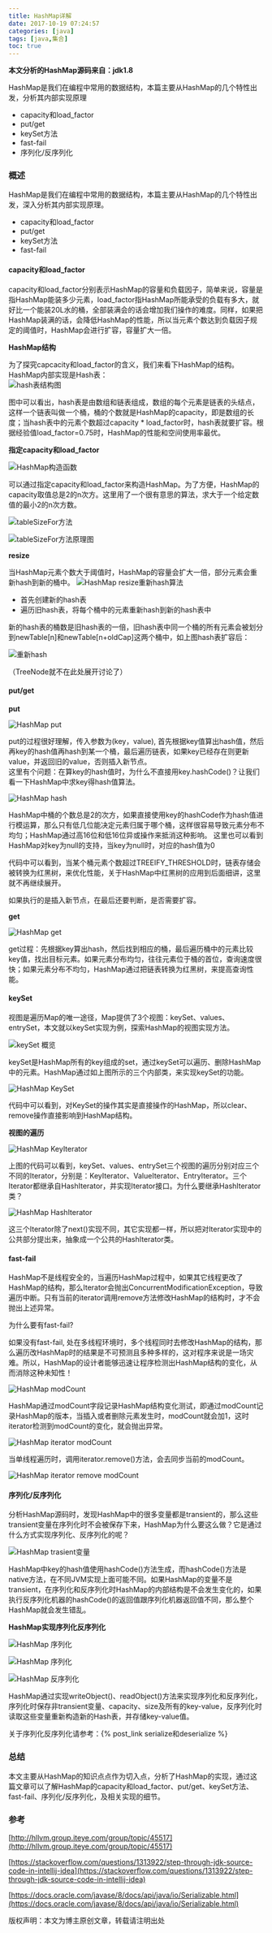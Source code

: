```yaml
---
title: HashMap详解
date: 2017-10-19 07:24:57
categories: [java]
tags: [java,集合]
toc: true
---
```

**本文分析的HashMap源码来自：jdk1.8**

HashMap是我们在编程中常用的数据结构，本篇主要从HashMap的几个特性出发，分析其内部实现原理

* capacity和load_factor
* put/get
* keySet方法
* fast-fail
* 序列化/反序列化

<!--more-->

### 概述

HashMap是我们在编程中常用的数据结构，本篇主要从HashMap的几个特性出发，深入分析其内部实现原理。

* capacity和load_factor
* put/get
* keySet方法
* fast-fail

#### capacity和load_factor
capacity和load\_factor分别表示HashMap的容量和负载因子，简单来说，容量是指HashMap能装多少元素，load\_factor指HashMap所能承受的负载有多大，就好比一个能装20L水的桶，全部装满会的话会增加我们操作的难度。同样，如果把HashMap装满的话，会降低HashMap的性能，所以当元素个数达到负载因子规定的阈值时，HashMap会进行扩容，容量扩大一倍。<br>

**HashMap结构**

为了探究capcacity和load_factor的含义，我们来看下HashMap的结构。HashMap内部实现是Hash表：<br>
![hash表结构图](/img/20171018/hashmap结构图.png)

图中可以看出，hash表是由数组和链表组成，数组的每个元素是链表的头结点，这样一个链表叫做一个桶，桶的个数就是HashMap的capacity，即是数组的长度；当hash表中的元素个数超过capacity * load\_factor时，hash表就要扩容。根据经验值load\_factor=0.75时，HashMap的性能和空间使用率最优。

**指定capacity和load_factor**

![HashMap构造函数](/img/20171018/hashMap构造函数1.png)

可以通过指定capacity和load_factor来构造HashMap。为了方便，HashMap的capacity取值总是2的n次方。这里用了一个很有意思的算法，求大于一个给定数值的最小2的n次方数。

![tableSizeFor方法](/img/20171018/hashMap_tableSizeFor.png)

![tableSizeFor方法原理图](/img/20171018/hashMap_tableSizeFor_detail.png)

**resize**

当HashMap元素个数大于阈值时，HashMap的容量会扩大一倍，部分元素会重新hash到新的桶中。
![HashMap resize重新hash算法](/img/20171018/hashMap_resize.png)

* 首先创建新的hash表
* 遍历旧hash表，将每个桶中的元素重新hash到新的hash表中

新的hash表的桶数是旧hash表的一倍，旧hash表中同一个桶的所有元素会被划分到newTable[n]和newTable[n+oldCap]这两个桶中，如上图hash表扩容后：

![重新hash](/img/20171018/hashMap_resize_detail.png)

（TreeNode就不在此处展开讨论了）

#### put/get

**put**

![HashMap put](/img/20171018/hashMap_putVal.png)

put的过程很好理解，传入参数为(key，value), 首先根据key值算出hash值，然后再key的hash值再hash到某一个桶，最后遍历链表，如果key已经存在则更新value，并返回旧的value，否则插入新节点。 <br>
这里有个问题：在算key的hash值时，为什么不直接用key.hashCode()？让我们看一下HashMap中求key得hash值算法。

![HashMap hash](/img/20171018/hashMap_hash.png)

HashMap中桶的个数总是2的次方，如果直接使用key的hashCode作为hash值进行模运算，那么只有低几位能决定元素归属于哪个桶，这样很容易导致元素分布不均匀；HashMap通过高16位和低16位异或操作来抵消这种影响。 这里也可以看到HashMap对key为null的支持，当key为null时，对应的hash值为0<br>

代码中可以看到，当某个桶元素个数超过TREEIFY_THRESHOLD时，链表存储会被转换为红黑树，来优化性能，关于HashMap中红黑树的应用到后面细讲，这里就不再继续展开。

如果执行的是插入新节点，在最后还要判断，是否需要扩容。

**get**

![HashMap get](/img/20171018/hashMap_getNode.png)

get过程：先根据key算出hash，然后找到相应的桶，最后遍历桶中的元素比较key值，找出目标元素。如果元素分布均匀，往往元素位于桶的首位，查询速度很快；如果元素分布不均匀，HashMap通过把链表转换为红黑树，来提高查询性能。

#### keySet

视图是遍历Map的唯一途径，Map提供了3个视图：keySet、values、entrySet，本文就以keySet实现为例，探索HashMap的视图实现方法。

![keySet 概览](/img/20171018/hashMap_keySet_overiew.png)

keySet是HashMap所有的key组成的set，通过keySet可以遍历、删除HashMap中的元素。HashMap通过如上图所示的三个内部类，来实现keySet的功能。

![HashMap KeySet](/img/20171018/hashMap_keySet_detail.png)

代码中可以看到，对KeySet的操作其实是直接操作的HashMap，所以clear、remove操作直接影响到HashMap结构。

**视图的遍历**

![HashMap KeyIterator](/img/20171018/hashMap_keySet_iterator.png)

上图的代码可以看到，keySet、values、entrySet三个视图的遍历分别对应三个不同的Iterator，分别是：KeyIterator、ValueIterator、EntryIterator。三个Iterator都继承自HashIterator，并实现Iterator接口。为什么要继承HashIterator类？

![HashMap HashIterator](/img/20171018/hashMap_hashIterator.png)

这三个Iterator除了next()实现不同，其它实现都一样，所以把对Iterator实现中的公共部分提出来，抽象成一个公共的HashIterator类。

#### fast-fail

HashMap不是线程安全的，当遍历HashMap过程中，如果其它线程更改了HashMap的结构，那么Iterator会抛出ConcurrentModificationException，导致遍历中断。只有当前的iterator调用remove方法修改HashMap的结构时，才不会抛出上述异常。

为什么要有fast-fail?

如果没有fast-fail, 处在多线程环境时，多个线程同时去修改HashMap的结构，那么遍历改HashMap时的结果是不可预测且多种多样的，这对程序来说是一场灾难。所以，HashMap的设计者能够迅速让程序检测出HashMap结构的变化，从而消除这种未知性！

![HashMap modCount](/img/20171018/hashMap_modCount.png)

HashMap通过modCount字段记录HashMap结构变化测试，即通过modCount记录HashMap的版本，当插入或者删除元素发生时，modCount就会加1，这时iterator检测到modCount的变化，就会抛出异常。

![HashMap iterator modCount](/img/20171018/hashMap_iterator_modCount.png)

当单线程遍历时，调用iterator.remove()方法，会去同步当前的modCount。

![HashMap iterator remove modCount](/img/20171018/hashMap_iterator_remove_modCount.png)

#### 序列化/反序列化
分析HashMap源码时，发现HashMap中的很多变量都是transient的，那么这些transient变量在序列化时不会被保存下来，HashMap为什么要这么做？它是通过什么方式实现序列化、反序列化的呢？

![HashMap trasient变量](/img/20171018/hashMap_serializable.png)

HashMap中key的hash值使用hashCode()方法生成，而hashCode()方法是native方法，在不同JVM实现上面可能不同。如果HashMap的变量不是transient，在序列化和反序列化时HashMap的内部结构是不会发生变化的，如果执行反序列化机器的hashCode()的返回值跟序列化机器返回值不同，那么整个HashMap就会发生错乱。

**HashMap实现序列化反序列化**

![HashMap 序列化](/img/20171018/hashMap_serializable_001.png)

![HashMap 序列化](/img/20171018/hashMap_serializable_002.png)

![HashMap 反序列化](/img/20171018/hashMap_serializable_003.png)

HashMap通过实现writeObject()、readObject()方法来实现序列化和反序列化，序列化时保存非transient变量、capacity、size及所有的key-value，反序列化时读取这些变量重新构造新的Hash表，并存储key-value值。

关于序列化反序列化请参考：{% post_link serialize和deserialize %}


### 总结
本文主要从HashMap的知识点点作为切入点，分析了HashMap的实现，通过这篇文章可以了解HashMap的capacity和load_factor、put/get、keySet方法、fast-fail、序列化/反序列化，及相关实现的细节。

### 参考

[http://hllvm.group.iteye.com/group/topic/45517](http://hllvm.group.iteye.com/group/topic/45517)

[https://stackoverflow.com/questions/1313922/step-through-jdk-source-code-in-intellij-idea](https://stackoverflow.com/questions/1313922/step-through-jdk-source-code-in-intellij-idea)

[https://docs.oracle.com/javase/8/docs/api/java/io/Serializable.html](https://docs.oracle.com/javase/8/docs/api/java/io/Serializable.html)

版权声明：本文为博主原创文章，转载请注明出处